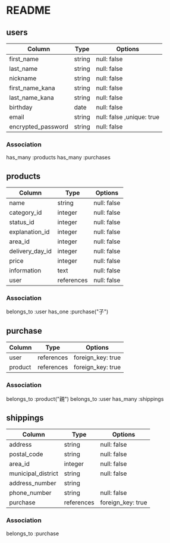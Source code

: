 # README

## users
 Column              | Type    | Options                   |
| ------------------ | ------- | ------------------------- |
| first_name         | string  | null: false               |
| last_name          | string  | null: false               |
| nickname           | string  | null: false               |
| first_name_kana    | string  | null: false               |
| last_name_kana     | string  | null: false               |
| birthday           | date    | null: false               |
| email              | string  | null: false ,unique: true |
| encrypted_password | string  | null: false               |

### Association
has_many :products
has_many :purchases




## products
 Column           | Type    | Options     |
| --------------- | ------- | ----------- |
| name            | string  | null: false |
| category_id     | integer | null: false |
| status_id       | integer | null: false |
| explanation_id  | integer | null: false |
| area_id         | integer | null: false |
| delivery_day_id | integer | null: false |
| price           | integer | null: false |
| information     | text    | null: false |
| user            | references | null: false |

### Association
belongs_to :user
has_one :purchase("子")




## purchase
Column       | Type        | Options           |
| ---------- | ----------- | ----------------- |
| user       | references  | foreign_key: true |
| product    | references  | foreign_key: true |

### Association
belongs_to :product("親")
belongs_to :user
has_many :shippings




## shippings
 Column              | Type       | Options           |
| ------------------ | ---------- | ----------------- |
| address            | string     | null: false       |
| postal_code        | string     | null: false       |
| area_id            | integer    | null: false       |
| municipal_district | string     | null: false       |
| address_number     | string     |
| phone_number       | string     | null: false       |
| purchase           | references | foreign_key: true |
### Association
belongs_to :purchase